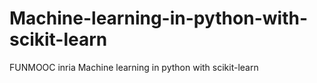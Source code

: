 # Machine-learning-in-python-with-scikit-learn
FUNMOOC inria Machine learning in python with scikit-learn
